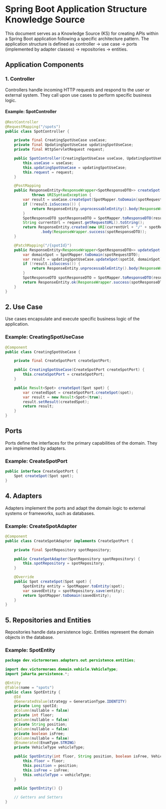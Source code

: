 # Spring Boot Application Structure Knowledge Source

This document serves as a Knowledge Source (KS) for creating APIs within a Spring Boot application following a specific architecture pattern. The application structure is defined as controller -> use case -> ports (implemented by adapter classes) -> repositories -> entities.

## Application Components

### 1. Controller

Controllers handle incoming HTTP requests and respond to the user or external system. They call upon use cases to perform specific business logic.

#### Example: SpotController

```java
@RestController
@RequestMapping("/spots")
public class SpotController {

    private final CreatingSpotUseCase useCase;
    private final UpdatingSpotUseCase updatingSpotUseCase;
    private final HttpServletRequest request;

    public SpotController(CreatingSpotUseCase useCase, UpdatingSpotUseCase updatingSpotUseCase, HttpServletRequest request) {
        this.useCase = useCase;
        this.updatingSpotUseCase = updatingSpotUseCase;
        this.request = request;
    }

    @PostMapping
    public ResponseEntity<ResponseWrapper<SpotResponseDTO>> createSpot(@RequestBody SpotRequestDTO spotRequestDTO)
            throws URISyntaxException {
        var result = useCase.createSpot(SpotMapper.toDomain(spotRequestDTO));
        if (!result.isSuccess()) {
            return ResponseEntity.unprocessableEntity().body(ResponseWrapper.error(result.getErrorMessage()));
        }
        SpotResponseDTO spotResponseDTO = SpotMapper.toResponseDTO(result.getResult());
        String currentUrl = request.getRequestURL().toString();
        return ResponseEntity.created(new URI(currentUrl + "/" + spotResponseDTO.getSpotId()))
                .body(ResponseWrapper.success(spotResponseDTO));
    }

    @PatchMapping("/{spotId}")
    public ResponseEntity<ResponseWrapper<SpotResponseDTO>> updateSpot(@PathVariable Long spotId, @RequestBody SpotRequestDTO spotRequestDTO) {
        var domainSpot = SpotMapper.toDomain(spotRequestDTO);
        var result = updatingSpotUseCase.updateSpot(spotId, domainSpot);
        if (!result.isSuccess()) {
            return ResponseEntity.unprocessableEntity().body(ResponseWrapper.error(result.getErrorMessage()));
        }
        SpotResponseDTO spotResponseDTO = SpotMapper.toResponseDTO(result.getResult());
        return ResponseEntity.ok(ResponseWrapper.success(spotResponseDTO));
    }
}
```

## 2. Use Case
Use cases encapsulate and execute specific business logic of the application.

### Example: CreatingSpotUseCase

```java
@Component
public class CreatingSpotUseCase {

    private final CreateSpotPort createSpotPort;

    public CreatingSpotUseCase(CreateSpotPort createSpotPort) {
        this.createSpotPort = createSpotPort;
    }

    public Result<Spot> createSpot(Spot spot) {
        var createdSpot = createSpotPort.createSpot(spot);
        var result = new Result<Spot>(true);
        result.setResult(createdSpot);
        return result;
    }
}
```
## Ports

Ports define the interfaces for the primary capabilities of the domain. They are implemented by adapters.

### Example: CreateSpotPort

```java
public interface CreateSpotPort {
    Spot createSpot(Spot spot);
}
````

## 4. Adapters
Adapters implement the ports and adapt the domain logic to external systems or frameworks, such as databases.

### Example: CreateSpotAdapter

```java
@Component
public class CreateSpotAdapter implements CreateSpotPort {

    private final SpotRepository spotRepository;

    public CreateSpotAdapter(SpotRepository spotRepository) {
        this.spotRepository = spotRepository;
    }

    @Override
    public Spot createSpot(Spot spot) {
        SpotEntity entity = SpotMapper.toEntity(spot);
        var savedEntity = spotRepository.save(entity);
        return SpotMapper.toDomain(savedEntity);
    }
}
```
## 5. Repositories and Entities
Repositories handle data persistence logic. Entities represent the domain objects in the database.

### Example: SpotEntity
```java
package dev.victormoraes.adapters.out.persistence.entities;

import dev.victormoraes.domain.vehicle.VehicleType;
import jakarta.persistence.*;

@Entity
@Table(name = "spots")
public class SpotEntity {
    @Id
    @GeneratedValue(strategy = GenerationType.IDENTITY)
    private Long spotId;
    @Column(nullable = false)
    private int floor;
    @Column(nullable = false)
    private String position;
    @Column(nullable = false)
    private boolean isFree;
    @Column(nullable = false)
    @Enumerated(EnumType.STRING)
    private VehicleType vehicleType;

    public SpotEntity(int floor, String position, boolean isFree, VehicleType vehicleType) {
        this.floor = floor;
        this.position = position;
        this.isFree = isFree;
        this.vehicleType = vehicleType;
    }

    public SpotEntity() {}

    // Getters and Setters
}
```